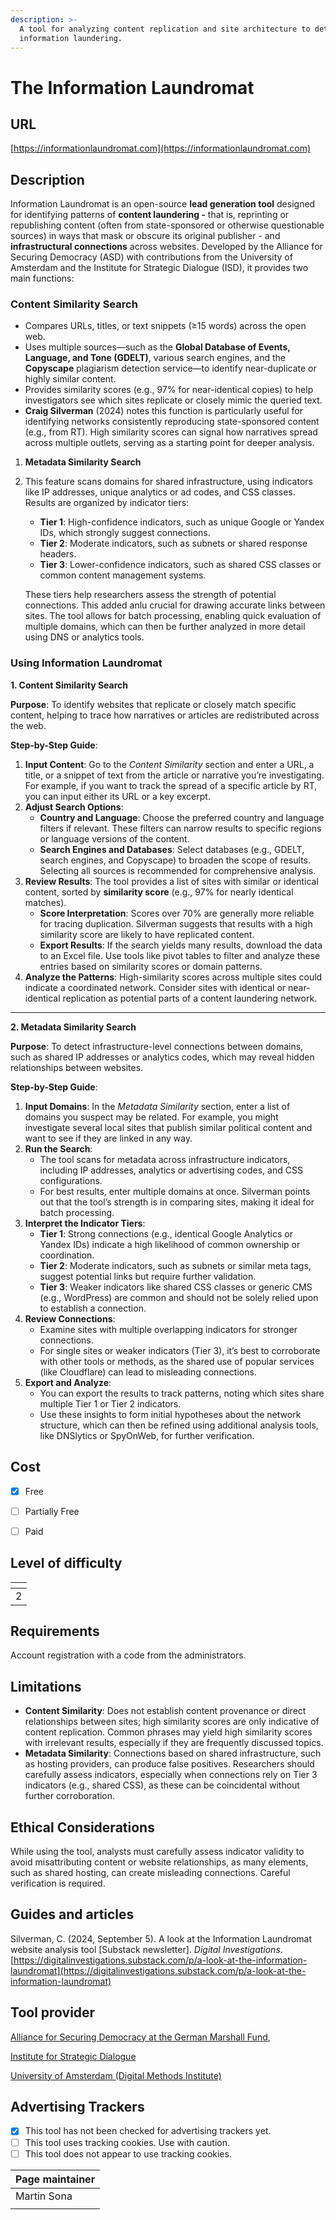 ```yaml
---
description: >-
  A tool for analyzing content replication and site architecture to detect
  information laundering.
---
```


# The Information Laundromat

## URL

[https://informationlaundromat.com](https://informationlaundromat.com)

## Description

Information Laundromat is an open-source **lead generation tool** designed for identifying patterns of **content laundering -** that is, reprinting or republishing content (often from state-sponsored or otherwise questionable sources) in ways that mask or obscure its original publisher - and **infrastructural connections** across websites. Developed by the Alliance for Securing Democracy (ASD) with contributions from the University of Amsterdam and the Institute for Strategic Dialogue (ISD), it provides two main functions:

### **Content Similarity Search**

* Compares URLs, titles, or text snippets (≥15 words) across the open web.
* Uses multiple sources—such as the **Global Database of Events, Language, and Tone (GDELT)**, various search engines, and the **Copyscape** plagiarism detection service—to identify near-duplicate or highly similar content.
* Provides similarity scores (e.g., 97% for near-identical copies) to help investigators see which sites replicate or closely mimic the queried text.
* **Craig Silverman** (2024) notes this function is particularly useful for identifying networks consistently reproducing state-sponsored content (e.g., from RT). High similarity scores can signal how narratives spread across multiple outlets, serving as a starting point for deeper analysis.

1. **Metadata Similarity Search**
2.  This feature scans domains for shared infrastructure, using indicators like IP addresses, unique analytics or ad codes, and CSS classes. Results are organized by indicator tiers:

    * **Tier 1**: High-confidence indicators, such as unique Google or Yandex IDs, which strongly suggest connections.
    * **Tier 2**: Moderate indicators, such as subnets or shared response headers.
    * **Tier 3**: Lower-confidence indicators, such as shared CSS classes or common content management systems.

    These tiers help researchers assess the strength of potential connections. This added anlu crucial for drawing accurate links between sites. The tool allows for batch processing, enabling quick evaluation of multiple domains, which can then be further analyzed in more detail using DNS or analytics tools.

### Using Information Laundromat

**1. Content Similarity Search**

**Purpose**: To identify websites that replicate or closely match specific content, helping to trace how narratives or articles are redistributed across the web.

**Step-by-Step Guide**:

1. **Input Content**: Go to the _Content Similarity_ section and enter a URL, a title, or a snippet of text from the article or narrative you’re investigating. For example, if you want to track the spread of a specific article by RT, you can input either its URL or a key excerpt.
2. **Adjust Search Options**:
   * **Country and Language**: Choose the preferred country and language filters if relevant. These filters can narrow results to specific regions or language versions of the content.
   * **Search Engines and Databases**: Select databases (e.g., GDELT, search engines, and Copyscape) to broaden the scope of results. Selecting all sources is recommended for comprehensive analysis.
3. **Review Results**: The tool provides a list of sites with similar or identical content, sorted by **similarity score** (e.g., 97% for nearly identical matches).
   * **Score Interpretation**: Scores over 70% are generally more reliable for tracing duplication. Silverman suggests that results with a high similarity score are likely to have replicated content.
   * **Export Results**: If the search yields many results, download the data to an Excel file. Use tools like pivot tables to filter and analyze these entries based on similarity scores or domain patterns.
4. **Analyze the Patterns**: High-similarity scores across multiple sites could indicate a coordinated network. Consider sites with identical or near-identical replication as potential parts of a content laundering network.

***

**2. Metadata Similarity Search**

**Purpose**: To detect infrastructure-level connections between domains, such as shared IP addresses or analytics codes, which may reveal hidden relationships between websites.

**Step-by-Step Guide**:

1. **Input Domains**: In the _Metadata Similarity_ section, enter a list of domains you suspect may be related. For example, you might investigate several local sites that publish similar political content and want to see if they are linked in any way.
2. **Run the Search**:
   * The tool scans for metadata across infrastructure indicators, including IP addresses, analytics or advertising codes, and CSS configurations.
   * For best results, enter multiple domains at once. Silverman points out that the tool’s strength is in comparing sites, making it ideal for batch processing.
3. **Interpret the Indicator Tiers**:
   * **Tier 1**: Strong connections (e.g., identical Google Analytics or Yandex IDs) indicate a high likelihood of common ownership or coordination.
   * **Tier 2**: Moderate indicators, such as subnets or similar meta tags, suggest potential links but require further validation.
   * **Tier 3**: Weaker indicators like shared CSS classes or generic CMS (e.g., WordPress) are common and should not be solely relied upon to establish a connection.
4. **Review Connections**:
   * Examine sites with multiple overlapping indicators for stronger connections.
   * For single sites or weaker indicators (Tier 3), it’s best to corroborate with other tools or methods, as the shared use of popular services (like Cloudflare) can lead to misleading connections.
5. **Export and Analyze**:
   * You can export the results to track patterns, noting which sites share multiple Tier 1 or Tier 2 indicators.
   * Use these insights to form initial hypotheses about the network structure, which can then be refined using additional analysis tools, like DNSlytics or SpyOnWeb, for further verification.

## Cost

* [x] Free
* [ ] Partially Free
* [ ] Paid



## Level of difficulty

<table><thead><tr><th data-type="rating" data-max="5"></th></tr></thead><tbody><tr><td>2</td></tr></tbody></table>

## Requirements

Account registration with a code from the administrators.

## Limitations

* **Content Similarity**: Does not establish content provenance or direct relationships between sites; high similarity scores are only indicative of content replication. Common phrases may yield high similarity scores with irrelevant results, especially if they are frequently discussed topics.
* **Metadata Similarity**: Connections based on shared infrastructure, such as hosting providers, can produce false positives. Researchers should carefully assess indicators, especially when connections rely on Tier 3 indicators (e.g., shared CSS), as these can be coincidental without further corroboration.

## Ethical Considerations

While using the tool, analysts must carefully assess indicator validity to avoid misattributing content or website relationships, as many elements, such as shared hosting, can create misleading connections. Careful verification is required.

## Guides and articles

Silverman, C. (2024, September 5). A look at the Information Laundromat website analysis tool \[Substack newsletter]. _Digital Investigations_. [https://digitalinvestigations.substack.com/p/a-look-at-the-information-laundromat](https://digitalinvestigations.substack.com/p/a-look-at-the-information-laundromat)

## Tool provider

[Alliance for Securing Democracy at the German Marshall Fund](https://securingdemocracy.gmfus.org/),&#x20;

[Institute for Strategic Dialogue](https://www.isdglobal.org/)

[University of Amsterdam (Digital Methods Institute)](https://aihr.uva.nl/humanities-labs/digital-methods-initiative/digital-methods-initiative.html)

## Advertising Trackers

* [x] This tool has not been checked for advertising trackers yet.
* [ ] This tool uses tracking cookies. Use with caution.
* [ ] This tool does not appear to use tracking cookies.

| Page maintainer |
| --------------- |
| Martin Sona     |
|                 |
